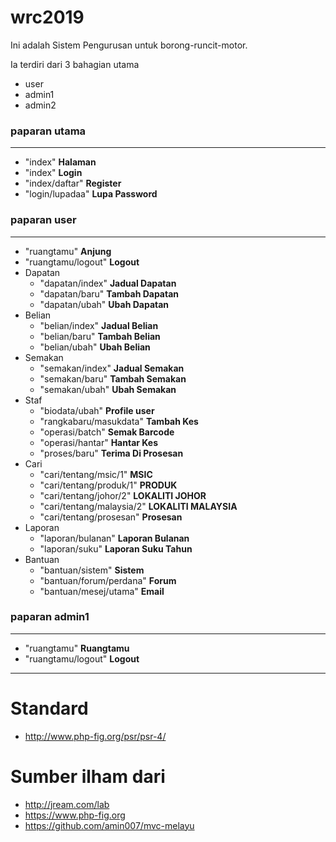 # wrc2019
Ini adalah Sistem Pengurusan untuk borong-runcit-motor.

Ia terdiri dari 3 bahagian utama
* user
* admin1
* admin2

### paparan utama
___
* "index" **Halaman**
* "index" **Login**
* "index/daftar" **Register**
* "login/lupadaa" **Lupa Password**

### paparan user
___
* "ruangtamu" **Anjung**
* "ruangtamu/logout" **Logout**
* Dapatan
  * "dapatan/index" **Jadual Dapatan**
  * "dapatan/baru" **Tambah Dapatan**
  * "dapatan/ubah" **Ubah Dapatan**
* Belian
  * "belian/index" **Jadual Belian**
  * "belian/baru" **Tambah Belian**
  * "belian/ubah" **Ubah Belian**
* Semakan
  * "semakan/index" **Jadual Semakan**
  * "semakan/baru" **Tambah Semakan**
  * "semakan/ubah" **Ubah Semakan**
* Staf
  * "biodata/ubah" **Profile user**
  * "rangkabaru/masukdata" **Tambah Kes**
  * "operasi/batch" **Semak Barcode**
  * "operasi/hantar" **Hantar Kes**
  * "proses/baru" **Terima Di Prosesan**
* Cari
  * "cari/tentang/msic/1" **MSIC**
  * "cari/tentang/produk/1" **PRODUK**
  * "cari/tentang/johor/2" **LOKALITI JOHOR**
  * "cari/tentang/malaysia/2" **LOKALITI MALAYSIA**
  * "cari/tentang/prosesan" **Prosesan**
* Laporan
  * "laporan/bulanan" **Laporan Bulanan**
  * "laporan/suku" **Laporan Suku Tahun**
* Bantuan
  * "bantuan/sistem" **Sistem**
  * "bantuan/forum/perdana" **Forum**
  * "bantuan/mesej/utama" **Email**

### paparan admin1
___
* "ruangtamu" **Ruangtamu**
* "ruangtamu/logout" **Logout**

___
# Standard
* http://www.php-fig.org/psr/psr-4/

# Sumber ilham dari
* http://jream.com/lab
* https://www.php-fig.org
* https://github.com/amin007/mvc-melayu